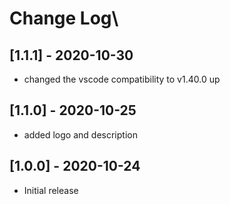 # Change Log\

## [1.1.1] - 2020-10-30

- changed the vscode compatibility to v1.40.0 up

## [1.1.0] - 2020-10-25

- added logo and description

## [1.0.0] - 2020-10-24

- Initial release
